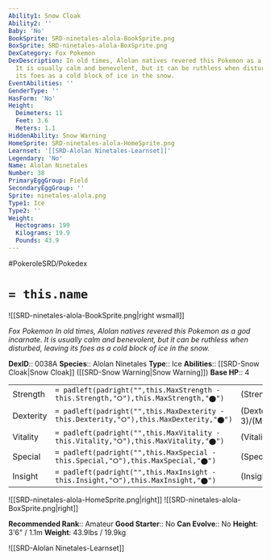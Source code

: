 ```yaml
---
Ability1: Snow Cloak
Ability2: ''
Baby: 'No'
BookSprite: SRD-ninetales-alola-BookSprite.png
BoxSprite: SRD-ninetales-alola-BoxSprite.png
DexCategory: Fox Pokemon
DexDescription: In old times, Alolan natives revered this Pokemon as a god incarnate.
  It is usually calm and benevolent, but it can be ruthless when disturbed, leaving
  its foes as a cold block of ice in the snow.
EventAbilities: ''
GenderType: ''
HasForm: 'No'
Height:
  Deimeters: 11
  Feet: 3.6
  Meters: 1.1
HiddenAbility: Snow Warning
HomeSprite: SRD-ninetales-alola-HomeSprite.png
Learnset: '[[SRD-Alolan Ninetales-Learnset]]'
Legendary: 'No'
Name: Alolan Ninetales
Number: 38
PrimaryEggGroup: Field
SecondaryEggGroup: ''
Sprite: ninetales-alola.png
Type1: Ice
Type2: ''
Weight:
  Hectograms: 199
  Kilograms: 19.9
  Pounds: 43.9
---
```


#PokeroleSRD/Pokedex

# `= this.name`

![[SRD-ninetales-alola-BookSprite.png|right wsmall]]

*Fox Pokemon*
*In old times, Alolan natives revered this Pokemon as a god incarnate. It is usually calm and benevolent, but it can be ruthless when disturbed, leaving its foes as a cold block of ice in the snow.*

**DexID**:: 0038A
**Species**:: Alolan Ninetales
**Type**:: Ice
**Abilities**:: [[SRD-Snow Cloak|Snow Cloak]] ([[SRD-Snow Warning|Snow Warning]])
**Base HP**:: 4

|           |                                                                                        |                                          |
| --------- | -------------------------------------------------------------------------------------- | ---------------------------------------- |
| Strength  | `= padleft(padright("",this.MaxStrength - this.Strength,"⭘"),this.MaxStrength,"⬤")`    | (Strength::2)/(MaxStrength::4)   |
| Dexterity | `= padleft(padright("",this.MaxDexterity - this.Dexterity,"⭘"),this.MaxDexterity,"⬤")` | (Dexterity:: 3)/(MaxDexterity::6) |
| Vitality  | `= padleft(padright("",this.MaxVitality - this.Vitality,"⭘"),this.MaxVitality,"⬤")`    | (Vitality::2)/(MaxVitality::5)   |
| Special   | `= padleft(padright("",this.MaxSpecial - this.Special,"⭘"),this.MaxSpecial,"⬤")`       | (Special::2)/(MaxSpecial::5)     |
| Insight   | `= padleft(padright("",this.MaxInsight - this.Insight,"⭘"),this.MaxInsight,"⬤")`       | (Insight::3)/(MaxInsight::6)     |

![[SRD-ninetales-alola-HomeSprite.png|right]]
![[SRD-ninetales-alola-BoxSprite.png|right]]

**Recommended Rank**:: Amateur
**Good Starter**:: No
**Can Evolve**:: No
**Height**: 3'6" / 1.1m
**Weight**: 43.9lbs / 19.9kg

![[SRD-Alolan Ninetales-Learnset]]
